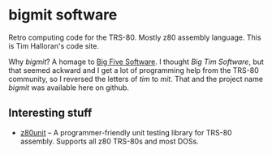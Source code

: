 # bigmit software

Retro computing code for the TRS-80. Mostly z80 assembly language. This is Tim
Halloran's code site.

Why *bigmit*? A homage to [Big Five Software](http://www.trs-80.org/big-five/).
I thought *Big Tim Software*, but that seemed ackward and I get a lot of
programming help from the TRS-80 community, so I reversed the letters of *tim*
to *mit*. That and the project name *bigmit* was available here on github.

## Interesting stuff

* [z80unit](./z80unit) &ndash; A programmer-friendly unit testing library for
  TRS-80 assembly. Supports all z80 TRS-80s and most DOSs.

